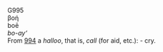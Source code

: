 <body>
  <p>G995<br>  βοή  <br> boē  <br><i>bo-ay‘ </i><br>From <a href="g0994.htm">994</a>  a <i>halloo</i>, that is, <i>call</i> (for aid, etc.): - cry.<br></p>
 </body>